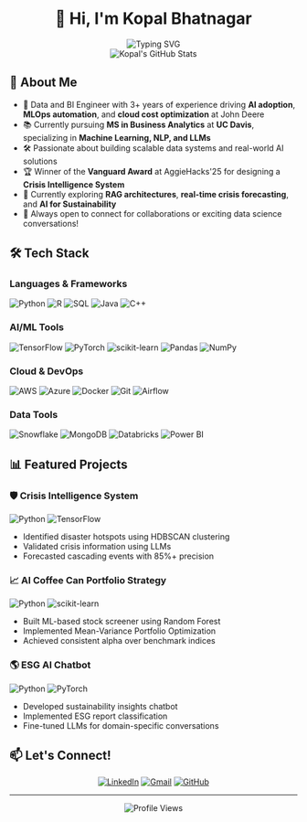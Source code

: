 # <div align="center">👋 Hi, I'm Kopal Bhatnagar</div>

<div align="center">
  <img src="https://readme-typing-svg.demolab.com?font=Fira+Code&weight=600&size=28&duration=4000&pause=1000&color=6AD3F7&center=true&vCenter=true&width=435&lines=Data+Engineer;AI+Enthusiast;MLOps+Specialist" alt="Typing SVG" />
</div>

<div align="center">
  <img src="https://github-stats-alpha.vercel.app/api?username=kopalbhatnagar05&cc=22272e&tc=37BCF6&ic=fff&bc=0000" alt="Kopal's GitHub Stats">
</div>

## 🧠 About Me

- 🚀 Data and BI Engineer with 3+ years of experience driving **AI adoption**, **MLOps automation**, and **cloud cost optimization** at John Deere
- 📚 Currently pursuing **MS in Business Analytics** at **UC Davis**, specializing in **Machine Learning, NLP, and LLMs**
- 🛠️ Passionate about building scalable data systems and real-world AI solutions
- 🏆 Winner of the **Vanguard Award** at AggieHacks'25 for designing a **Crisis Intelligence System**
- 🌱 Currently exploring **RAG architectures**, **real-time crisis forecasting**, and **AI for Sustainability**
- 💬 Always open to connect for collaborations or exciting data science conversations!

## 🛠️ Tech Stack

### Languages & Frameworks
![Python](https://img.shields.io/badge/Python-3776AB?style=for-the-badge&logo=python&logoColor=white)
![R](https://img.shields.io/badge/R-276DC3?style=for-the-badge&logo=r&logoColor=white)
![SQL](https://img.shields.io/badge/SQL-4479A1?style=for-the-badge&logo=postgresql&logoColor=white)
![Java](https://img.shields.io/badge/Java-ED8B00?style=for-the-badge&logo=openjdk&logoColor=white)
![C++](https://img.shields.io/badge/C++-00599C?style=for-the-badge&logo=cplusplus&logoColor=white)

### AI/ML Tools
![TensorFlow](https://img.shields.io/badge/TensorFlow-FF6F00?style=for-the-badge&logo=tensorflow&logoColor=white)
![PyTorch](https://img.shields.io/badge/PyTorch-EE4C2C?style=for-the-badge&logo=pytorch&logoColor=white)
![scikit-learn](https://img.shields.io/badge/scikit--learn-F7931E?style=for-the-badge&logo=scikit-learn&logoColor=white)
![Pandas](https://img.shields.io/badge/Pandas-150458?style=for-the-badge&logo=pandas&logoColor=white)
![NumPy](https://img.shields.io/badge/NumPy-013243?style=for-the-badge&logo=numpy&logoColor=white)

### Cloud & DevOps
![AWS](https://img.shields.io/badge/AWS-232F3E?style=for-the-badge&logo=amazon-aws&logoColor=white)
![Azure](https://img.shields.io/badge/Azure-0089D6?style=for-the-badge&logo=microsoft-azure&logoColor=white)
![Docker](https://img.shields.io/badge/Docker-2496ED?style=for-the-badge&logo=docker&logoColor=white)
![Git](https://img.shields.io/badge/Git-F05032?style=for-the-badge&logo=git&logoColor=white)
![Airflow](https://img.shields.io/badge/Airflow-017CEE?style=for-the-badge&logo=apache-airflow&logoColor=white)

### Data Tools
![Snowflake](https://img.shields.io/badge/Snowflake-29B5E8?style=for-the-badge&logo=snowflake&logoColor=white)
![MongoDB](https://img.shields.io/badge/MongoDB-47A248?style=for-the-badge&logo=mongodb&logoColor=white)
![Databricks](https://img.shields.io/badge/Databricks-FF3621?style=for-the-badge&logo=databricks&logoColor=white)
![Power BI](https://img.shields.io/badge/Power_BI-F2C811?style=for-the-badge&logo=powerbi&logoColor=black)

## 📊 Featured Projects

### 🛡️ Crisis Intelligence System
![Python](https://img.shields.io/badge/Python-3776AB?style=flat-square&logo=python&logoColor=white)
![TensorFlow](https://img.shields.io/badge/TensorFlow-FF6F00?style=flat-square&logo=tensorflow&logoColor=white)
- Identified disaster hotspots using HDBSCAN clustering
- Validated crisis information using LLMs
- Forecasted cascading events with 85%+ precision

### 📈 AI Coffee Can Portfolio Strategy
![Python](https://img.shields.io/badge/Python-3776AB?style=flat-square&logo=python&logoColor=white)
![scikit-learn](https://img.shields.io/badge/scikit--learn-F7931E?style=flat-square&logo=scikit-learn&logoColor=white)
- Built ML-based stock screener using Random Forest
- Implemented Mean-Variance Portfolio Optimization
- Achieved consistent alpha over benchmark indices

### 🌎 ESG AI Chatbot
![Python](https://img.shields.io/badge/Python-3776AB?style=flat-square&logo=python&logoColor=white)
![PyTorch](https://img.shields.io/badge/PyTorch-EE4C2C?style=flat-square&logo=pytorch&logoColor=white)
- Developed sustainability insights chatbot
- Implemented ESG report classification
- Fine-tuned LLMs for domain-specific conversations

## 📫 Let's Connect!

<div align="center">
  
[![LinkedIn](https://img.shields.io/badge/LinkedIn-0077B5?style=for-the-badge&logo=linkedin&logoColor=white)](https://linkedin.com/in/kopalbhatnagar)
[![Gmail](https://img.shields.io/badge/Gmail-D14836?style=for-the-badge&logo=gmail&logoColor=white)](mailto:bhatnagarkopal05@gmail.com)
[![GitHub](https://img.shields.io/badge/GitHub-100000?style=for-the-badge&logo=github&logoColor=white)](https://github.com/kopalbhatnagar05)
  
</div>

---

<div align="center">
  <img src="https://komarev.com/ghpvc/?username=kopalbhatnagar05&color=blue&style=flat-square&label=Profile+Views" alt="Profile Views">
</div> 